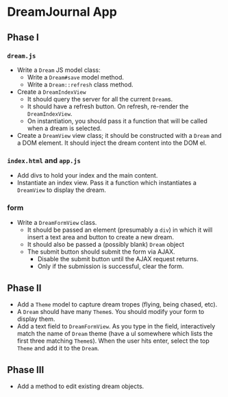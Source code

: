 # DreamJournal App

## Phase I

### `dream.js`
* Write a `Dream` JS model class:
    * Write a `Dream#save` model method.
    * Write a `Dream::refresh` class method.
* Create a `DreamIndexView`
    * It should query the server for all the current `Dream`s.
    * It should have a refresh button. On refresh, re-render the
      `DreamIndexView`.
    * On instantiation, you should pass it a function that will be
      called when a dream is selected.
* Create a `DreamView` view class; it should be constructed with a
  `Dream` and a DOM element. It should inject the dream content into
  the DOM el.

### `index.html` and `app.js`
* Add divs to hold your index and the main content.
* Instantiate an index view. Pass it a function which instantiates a
  `DreamView` to display the dream.

### form

* Write a `DreamFormView` class.
    * It should be passed an element (presumably a `div`) in which it
      will insert a text area and button to create a new dream.
    * It should also be passed a (possibly blank) `Dream` object 
    * The submit button should submit the form via AJAX.
        * Disable the submit button until the AJAX request returns.
        * Only if the submission is successful, clear the form.

## Phase II

* Add a `Theme` model to capture dream tropes (flying, being chased,
  etc).
* A `Dream` should have many `Theme`s. You should modify your form to
  display them.
* Add a text field to `DreamFormView`. As you type in the field,
  interactively match the name of `Dream` theme (have a ul somewhere
  which lists the first three matching `Theme`s). When the user hits
  enter, select the top `Theme` and add it to the `Dream`.

## Phase III

* Add a method to edit existing dream objects.


